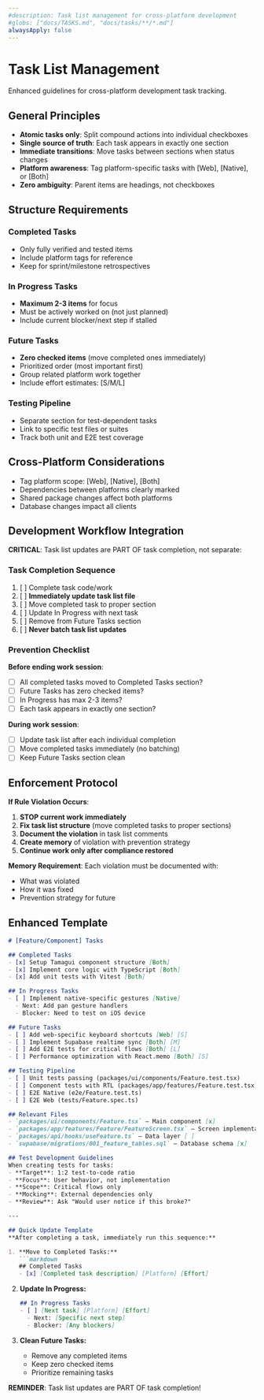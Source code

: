 ```yaml
---
#description: Task list management for cross-platform development
#globs: ["docs/TASKS.md", "docs/tasks/**/*.md"]
alwaysApply: false
---
```


# Task List Management

Enhanced guidelines for cross-platform development task tracking.

## General Principles
- **Atomic tasks only**: Split compound actions into individual checkboxes
- **Single source of truth**: Each task appears in exactly one section
- **Immediate transitions**: Move tasks between sections when status changes
- **Platform awareness**: Tag platform-specific tasks with [Web], [Native], or [Both]
- **Zero ambiguity**: Parent items are headings, not checkboxes

## Structure Requirements

### Completed Tasks
- Only fully verified and tested items
- Include platform tags for reference
- Keep for sprint/milestone retrospectives

### In Progress Tasks  
- **Maximum 2-3 items** for focus
- Must be actively worked on (not just planned)
- Include current blocker/next step if stalled

### Future Tasks
- **Zero checked items** (move completed ones immediately)
- Prioritized order (most important first)
- Group related platform work together
- Include effort estimates: [S/M/L]

### Testing Pipeline
- Separate section for test-dependent tasks
- Link to specific test files or suites
- Track both unit and E2E test coverage

## Cross-Platform Considerations
- Tag platform scope: [Web], [Native], [Both]
- Dependencies between platforms clearly marked
- Shared package changes affect both platforms
- Database changes impact all clients

## Development Workflow Integration
**CRITICAL**: Task list updates are PART OF task completion, not separate:

### Task Completion Sequence
1. [ ] Complete task code/work
2. [ ] **Immediately update task list file**
3. [ ] Move completed task to proper section
4. [ ] Update In Progress with next task
5. [ ] Remove from Future Tasks section
6. [ ] **Never batch task list updates**

### Prevention Checklist
**Before ending work session**:
- [ ] All completed tasks moved to Completed Tasks section?
- [ ] Future Tasks has zero checked items?
- [ ] In Progress has max 2-3 items?
- [ ] Each task appears in exactly one section?

**During work session**:
- [ ] Update task list after each individual completion
- [ ] Move completed tasks immediately (no batching)
- [ ] Keep Future Tasks section clean

## Enforcement Protocol
**If Rule Violation Occurs**:
1. **STOP current work immediately**
2. **Fix task list structure** (move completed tasks to proper sections)
3. **Document the violation** in task list comments
4. **Create memory** of violation with prevention strategy
5. **Continue work only after compliance restored**

**Memory Requirement**: Each violation must be documented with:
- What was violated
- How it was fixed
- Prevention strategy for future

## Enhanced Template

```markdown
# [Feature/Component] Tasks

## Completed Tasks
- [x] Setup Tamagui component structure [Both]
- [x] Implement core logic with TypeScript [Both]
- [x] Add unit tests with Vitest [Both]

## In Progress Tasks
- [ ] Implement native-specific gestures [Native]
  - Next: Add pan gesture handlers
  - Blocker: Need to test on iOS device

## Future Tasks
- [ ] Add web-specific keyboard shortcuts [Web] [S]
- [ ] Implement Supabase realtime sync [Both] [M]
- [ ] Add E2E tests for critical flows [Both] [L]
- [ ] Performance optimization with React.memo [Both] [S]

## Testing Pipeline
- [ ] Unit tests passing (packages/ui/components/Feature.test.tsx)
- [ ] Component tests with RTL (packages/app/features/Feature.test.tsx)
- [ ] E2E Native (e2e/Feature.test.ts)
- [ ] E2E Web (tests/Feature.spec.ts)

## Relevant Files
- `packages/ui/components/Feature.tsx` — Main component [x]
- `packages/app/features/Feature/FeatureScreen.tsx` — Screen implementation [ ]
- `packages/api/hooks/useFeature.ts` — Data layer [ ]
- `supabase/migrations/001_feature_tables.sql` — Database schema [x]

## Test Development Guidelines
When creating tests for tasks:
- **Target**: 1:2 test-to-code ratio
- **Focus**: User behavior, not implementation
- **Scope**: Critical flows only
- **Mocking**: External dependencies only
- **Review**: Ask "Would user notice if this broke?"

---

## Quick Update Template
**After completing a task, immediately run this sequence:**

1. **Move to Completed Tasks:**
   ```markdown
   ## Completed Tasks
   - [x] [Completed task description] [Platform] [Effort]
   ```

2. **Update In Progress:**
   ```markdown
   ## In Progress Tasks
   - [ ] [Next task] [Platform] [Effort]
     - Next: [Specific next step]
     - Blocker: [Any blockers]
   ```

3. **Clean Future Tasks:**
   - Remove any completed items
   - Keep zero checked items
   - Prioritize remaining tasks

**REMINDER**: Task list updates are PART OF task completion!